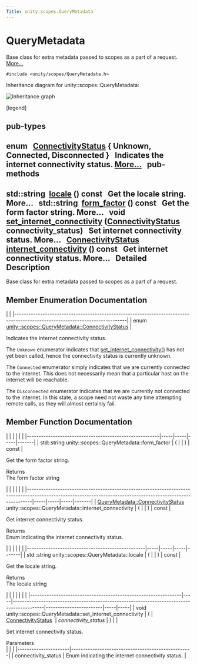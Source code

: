 ```yaml
---
Title: unity.scopes.QueryMetadata
---
```

        
QueryMetadata
=============

Base class for extra metadata passed to scopes as a part of a request. [More...](#details)

`#include <unity/scopes/QueryMetadata.h>`

Inheritance diagram for unity::scopes::QueryMetadata:

![Inheritance graph](https://developer.ubuntu.com/static/devportal_uploaded/a0fff6ec-1a97-4e76-a815-a9f4c0fdccc2-api/scopes/cpp/sdk-15.04.5/unity.scopes.QueryMetadata/classunity_1_1scopes_1_1_query_metadata__inherit__graph.png)

<span class="legend">\[legend\]</span>

pub-types
-----------------------------------------

enum  
<a href="#a20eb916661728a7d9c00485e28f88701">ConnectivityStatus</a> { **Unknown**, **Connected**, **Disconnected** }
 
Indicates the internet connectivity status. [More...](#a20eb916661728a7d9c00485e28f88701)
 
pub-methods
------------------------------------------------------

std::string 
<a href="#a3ca25150669d96171aec6ab56ef6bb0e">locale</a> () const
 
Get the locale string. More...
 
std::string 
<a href="#a494f592f3055fba4da6554a6d8fb7c42">form_factor</a> () const
 
Get the form factor string. More...
 
void 
<a href="#a5b2395aff97cbe1009759de03f270bf3">set_internet_connectivity</a> (<a href="#a20eb916661728a7d9c00485e28f88701">ConnectivityStatus</a> connectivity\_status)
 
Set internet connectivity status. More...
 
<a href="#a20eb916661728a7d9c00485e28f88701">ConnectivityStatus</a> 
<a href="#a3da06f370e53b5e381ec8cf33d8ee191">internet_connectivity</a> () const
 
Get internet connectivity status. More...
 
<span id="details"></span>
Detailed Description
--------------------

Base class for extra metadata passed to scopes as a part of a request.

Member Enumeration Documentation
--------------------------------

<span id="a20eb916661728a7d9c00485e28f88701" class="anchor"></span>
|                                                                                                                             |
|-----------------------------------------------------------------------------------------------------------------------------|
| enum <a href="#a20eb916661728a7d9c00485e28f88701">unity::scopes::QueryMetadata::ConnectivityStatus</a> |

Indicates the internet connectivity status.

The `Unknown` enumerator indicates that <a href="#a5b2395aff97cbe1009759de03f270bf3" title="Set internet connectivity status. ">set_internet_connectivity()</a> has not yet been called, hence the connectivity status is currently unknown.

The `Connected` enumerator simply indicates that we are currently connected to the internet. This does not necessarily mean that a particular host on the internet will be reachable.

The `Disconnected` enumerator indicates that we are currently not connected to the internet. In this state, a scope need not waste any time attempting remote calls, as they will almost certainly fail.

Member Function Documentation
-----------------------------

<span id="a494f592f3055fba4da6554a6d8fb7c42" class="anchor"></span>
|                                                        |     |     |     |       |
|--------------------------------------------------------|-----|-----|-----|-------|
| std::string unity::scopes::QueryMetadata::form\_factor | (   |     | )   | const |

Get the form factor string.

Returns  
The form factor string

<span id="a3da06f370e53b5e381ec8cf33d8ee191" class="anchor"></span>
|                                                                                                                                                              |     |     |     |       |
|--------------------------------------------------------------------------------------------------------------------------------------------------------------|-----|-----|-----|-------|
| <a href="#a20eb916661728a7d9c00485e28f88701">QueryMetadata::ConnectivityStatus</a> unity::scopes::QueryMetadata::internet\_connectivity | (   |     | )   | const |

Get internet connectivity status.

Returns  
Enum indicating the internet connectivity status.

<span id="a3ca25150669d96171aec6ab56ef6bb0e" class="anchor"></span>
|                                                  |     |     |     |       |
|--------------------------------------------------|-----|-----|-----|-------|
| std::string unity::scopes::QueryMetadata::locale | (   |     | )   | const |

Get the locale string.

Returns  
The locale string

<span id="a5b2395aff97cbe1009759de03f270bf3" class="anchor"></span>
|                                                                |     |                                                                                           |                        |     |     |
|----------------------------------------------------------------|-----|-------------------------------------------------------------------------------------------|------------------------|-----|-----|
| void unity::scopes::QueryMetadata::set\_internet\_connectivity | (   | <a href="#a20eb916661728a7d9c00485e28f88701">ConnectivityStatus</a>  | *connectivity\_status* | )   |     |

Set internet connectivity status.

Parameters  
|                      |                                                   |
|----------------------|---------------------------------------------------|
| connectivity\_status | Enum indicating the internet connectivity status. |

